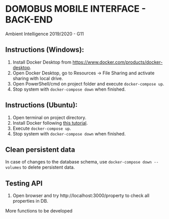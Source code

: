 # DOMOBUS MOBILE INTERFACE - BACK-END
Ambient Intelligence 2019/2020 - G11

## Instructions (Windows):

1. Install Docker Desktop from https://www.docker.com/products/docker-desktop.
2. Open Docker Desktop, go to Resources -> File Sharing and activate sharing with local drive.
3. Open PowerShell/cmd on project folder and execute `docker-compose up`.
4. Stop system with `docker-compose down` when finished.

## Instructions (Ubuntu):

1. Open terminal on project directory.
2. Install Docker following [this tutorial](https://docs.docker.com/engine/install/ubuntu/).
3. Execute `docker-compose up`.
4. Stop system with `docker-compose down` when finished.

## Clean persistent data

In case of changes to the database schema, use `docker-compose down --volumes` to delete persistent data.

## Testing API

1. Open browser and try http://localhost:3000/property to check all properties in DB.

More functions to be developed
